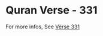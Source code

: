 # Quran Verse - 331 

For more infos, See [Verse 331](https://www.quranbookk.com/quran/search?q=331)